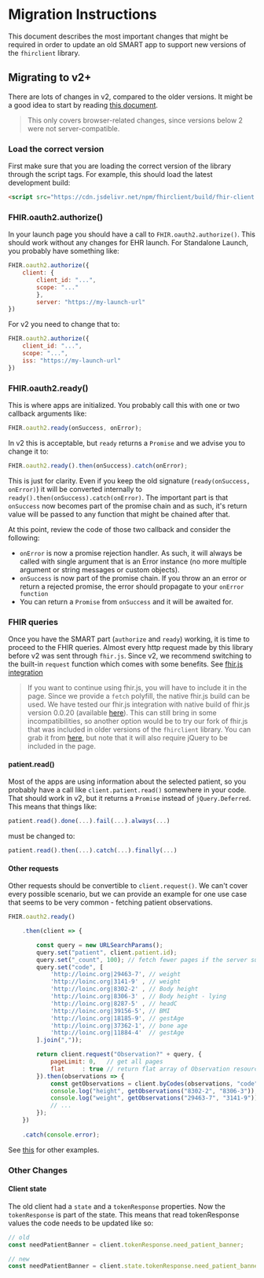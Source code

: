 # Migration Instructions

This document describes the most important changes that might be required
in order to update an old SMART app to support new versions of the `fhirclient`
library.

## Migrating to v2+

There are lots of changes in v2, compared to the older versions. It might be a
good idea to start by reading [this document](v2.md).

> This only covers browser-related changes, since versions below 2 were not server-compatible.


### Load the correct version
First make sure that you are loading the correct version of the library
through the script tags. For example, this should load the latest development build:
```html
<script src="https://cdn.jsdelivr.net/npm/fhirclient/build/fhir-client.js"></script>
```

### FHIR.oauth2.authorize()
    
In your launch page you should have a call to `FHIR.oauth2.authorize()`.
This should work without any changes for EHR launch. For Standalone Launch,
you probably  have something like:
```js
FHIR.oauth2.authorize({
    client: {
        client_id: "...",
        scope: "..."
        },
        server: "https://my-launch-url"
})
```
For v2 you need to change that to:
```js
FHIR.oauth2.authorize({
    client_id: "...",
    scope: "...",
    iss: "https://my-launch-url"
})
```

### FHIR.oauth2.ready()
This is where apps are initialized. You probably call this with
one or two callback arguments like:
```js
FHIR.oauth2.ready(onSuccess, onError);
```
In v2 this is acceptable, but `ready` returns a `Promise` and we
advise you to change it to:
```js
FHIR.oauth2.ready().then(onSuccess).catch(onError);
```
This is just for clarity. Even if you keep the old signature (`ready(onSuccess, onError)`)
it will be converted internally to `ready().then(onSuccess).catch(onError)`. The important
part is that `onSuccess` now becomes part of the promise chain and as such, it's return
value will be passed to any function that might be chained after that.

At this point, review the code of those two callback and consider
the following:
- `onError` is now a promise rejection handler. As such, it will
always be called with single argument that is an Error instance
(no more multiple argument or string messages or custom objects).
- `onSuccess` is now part of the promise chain. If you throw an
an error or return a rejected promise, the error should propagate
to your `onError function`
- You can return a `Promise` from `onSuccess` and it will be awaited for.

### FHIR queries
Once you have the SMART part (`authorize` and `ready`) working, it
is time to proceed to the FHIR queries. Almost every http request
made by this library before v2 was sent through `fhir.js`. Since v2,
we recommend switching to the built-in `request` function which comes
with some benefits. See [fhir.js integration](README.md#fhirjs-integration)

> If you want to continue using fhir.js, you will have to include it in the
    page. Since we provide a `fetch` polyfill, the native fhir.js build can be used.
    We have tested our fhir.js integration with native build of fhir.js version
    0.0.20 (available [here](https://raw.githubusercontent.com/smart-on-fhir/client-js/master/lib/nativeFhir.js)).
    This can still bring in some incompatibilities, so another option would be
    to try our fork of fhir.js that was included in older versions of the
    `fhirclient` library. You can grab it from [here](https://github.com/smart-on-fhir/client-js/blob/9e77b7b26b5d7dff7e65f25625441e0905f84811/lib/jqFhir.js),
    but note that it will also require jQuery to be included in the page.

#### patient.read()
Most of the apps are using information about the
selected patient, so you probably have a call like `client.patient.read()`
somewhere in your code. That should work in v2, but it returns a `Promise`
instead of `jQuery.Deferred`. This means that things like:
```js
patient.read().done(...).fail(...).always(...)
```
must be changed to:
```js
patient.read().then(...).catch(...).finally(...)
```

#### Other requests
Other requests should be convertible to `client.request()`. We can't
cover every possible scenario, but we can provide an example for one use case
that seems to be very common - fetching patient observations.
```js
FHIR.oauth2.ready()

    .then(client => {

        const query = new URLSearchParams();
        query.set("patient", client.patient.id);
        query.set("_count", 100); // fetch fewer pages if the server supports it
        query.set("code", [
            'http://loinc.org|29463-7', // weight
            'http://loinc.org|3141-9' , // weight
            'http://loinc.org|8302-2' , // Body height
            'http://loinc.org|8306-3' , // Body height - lying
            'http://loinc.org|8287-5' , // headC
            'http://loinc.org|39156-5', // BMI
            'http://loinc.org|18185-9', // gestAge
            'http://loinc.org|37362-1', // bone age
            'http://loinc.org|11884-4'  // gestAge
        ].join(","));

        return client.request("Observation?" + query, {
            pageLimit: 0,   // get all pages
            flat     : true // return flat array of Observation resources
        }).then(observations => {
            const getObservations = client.byCodes(observations, "code");
            console.log("height", getObservations("8302-2", "8306-3"));
            console.log("weight", getObservations("29463-7", "3141-9"));
            // ...
        });
    })
    
    .catch(console.error);
```
See [this](./fhirjs-equivalents) for other examples.

### Other Changes

#### Client state
The old client had a `state` and a `tokenResponse` properties. Now the
`tokenResponse` is part of the state. This means that read tokenResponse
values the code needs to be updated like so:

```js
// old
const needPatientBanner = client.tokenResponse.need_patient_banner;

// new
const needPatientBanner = client.state.tokenResponse.need_patient_banner;
```
